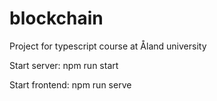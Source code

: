 # blockchain
Project for typescript course at Åland university 

Start server:  npm run start  

Start frontend: npm run serve 
